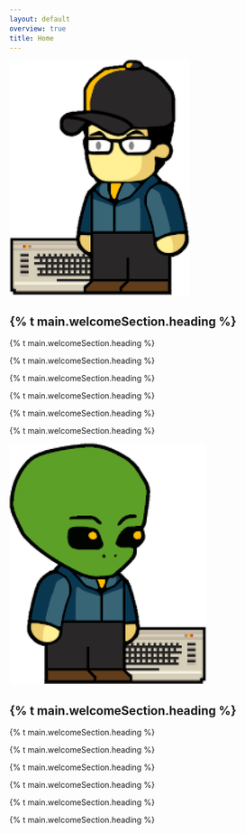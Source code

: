 ```yaml
---
layout: default
overview: true
title: Home
---
```

<!-- 
<section class="intro">
  <div class="grid">
   <div class="unit whole center-on-mobiles">
      <p class="first">{% t main.welcomeSection.heading %}</p>
    </div>
  </div>
</section>
-->
<section class="projets-panel">
  <div class="grid">
    <div class="unit whole">
      <div class="grid pane">
        <div class="unit whole center-on-mobiles">
          <div class="pane-content">
	          <img src="/assets/img/avatarus-hacker.png" width="320" height="418" alt="Vatarus Hacker">
            <h2 class="center-on-mobiles">{% t main.welcomeSection.heading %}</h2>
            <p>{% t main.welcomeSection.heading %}</p>
            <p>{% t main.welcomeSection.heading %}</p>
	          <p>{% t main.welcomeSection.heading %}</p>
            <p>{% t main.welcomeSection.heading %}</p>
            <p>{% t main.welcomeSection.heading %}</p>
	          <p>{% t main.welcomeSection.heading %}</p>
          </div>
        </div>
        <div class="clear"></div>
      </div>
    </div>
  </div>
</section>
<section class="free-hosting">
  <div class="grid">
    <div class="unit whole">
      <div class="grid pane">
        <div class="unit whole center-on-mobiles">
          <img src="/assets/img/avatarus-hacker-alien.png" width="350" height="428" alt="Alien Hacker">
          <div class="pane-content">
            <h2 class="center-on-mobiles">{% t main.welcomeSection.heading %}</h2>
            <p>{% t main.welcomeSection.heading %}</p>
            <p>{% t main.welcomeSection.heading %}</p>
	          <p>{% t main.welcomeSection.heading %}</p>
            <p>{% t main.welcomeSection.heading %}</p>
            <p>{% t main.welcomeSection.heading %}</p>
	          <p>{% t main.welcomeSection.heading %}</p>
          </div>
        </div>
        <div class="clear"></div>
      </div>
    </div>
  </div>
</section>

